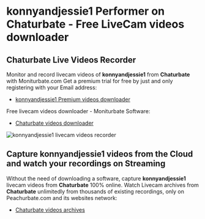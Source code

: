 # konnyandjessie1 Performer on Chaturbate - Free LiveCam videos downloader

## Chaturbate Live Videos Recorder

Monitor and record livecam videos of **konnyandjessie1** from **Chaturbate** with Moniturbate.com
Get a premium trial for free by just and only registering with your Email address:
* [konnyandjessie1 Premium videos downloader](https://moniturbate.com/request-demo-licence-key.html)

Free livecam videos downloader - Moniturbate Software:
* [Chaturbate videos downloader](https://moniturbate.com/moniturbate-download-software.html)

![konnyandjessie1 livecam videos recorder](https://peachurnet.com/templates/moniturbate-software.png)


## Capture konnyandjessie1 videos from the Cloud and watch your recordings on Streaming

Without the need of downloading a software, capture **konnyandjessie1** livecam videos from **Chaturbate** 100% online.
Watch Livecam archives from **Chaturbate** unlimitedly from thousands of existing recordings, only on Peachurbate.com and its websites network:
* [Chaturbate videos archives](https://peachurnet.com/)